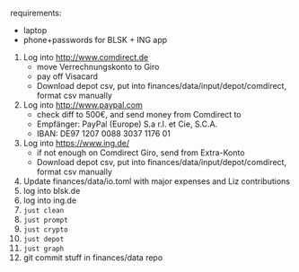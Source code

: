 requirements:
- laptop
- phone+passwords for BLSK + ING app

1. Log into http://www.comdirect.de
    - move Verrechnungskonto to Giro
    - pay off Visacard
    - Download depot csv, put into finances/data/input/depot/comdirect, format csv manually
2. Log into http://www.paypal.com
    - check diff to 500€, and send money from Comdirect to
    - Empfänger: PayPal (Europe) S.a r.l. et Cie, S.C.A.
    - IBAN: DE97 1207 0088 3037 1176 01
3. Log into https://www.ing.de/
    - if not enough on Comdirect Giro, send from Extra-Konto
    - Download depot csv, put into finances/data/input/depot/comdirect, format csv manually
4. Update finances/data/io.toml with major expenses and Liz contributions
5. log into blsk.de
6. log into ing.de
7. `just clean`
8. `just prompt`
9. `just crypto`
10. `just depot`
11. `just graph`
12. git commit stuff in finances/data repo
